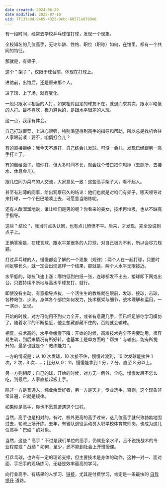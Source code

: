 ```yaml
---
date created: 2024-06-29
date modified: 2025-07-10
uid: 7f137a0d-94b5-4322-9ebc-60571e8789e6
---
```


有一段时间，经常去学校乒乓球馆打球，发现一个现象。

全校知名的几位高手，无论年龄、性格、职位（职称）如何，在馆里，都有一个共同的特征。

那就是，有架子。

这个 " 架子 "，仅限于球台前，体现在打球上。

进馆前，出馆后，还是原来那个人。

进了馆，上了场，就有变化。

一般只跟水平相当的人打，如果相对固定的球友不在，就退而求其次，跟水平略低的人打。最不喜欢，极力避免的，是跟水平很差的人玩。

这一点，我深有体会。

自己打球很菜，上进心很强，特别渴望得到高手的指导和帮助，所以总是找机会往人家跟前凑：要不，咱俩打会儿？

有的直接拒绝：我今天不想打，自己练会儿发球。可没一会儿，发现已经跟另一高手打上了。

有的倒给面子，陪你打，但大多时间不长，就会找个借口把你甩掉（去厕所、去接水、休息会儿）。

跟几位同为菜鸟的人交流，大家意见一致：这些高手架子大，看不起人。

甚至有刻薄的同事，给出观察已久的结论：他们也就是对咱们有架子，哪天领导过来打球，一个个巴巴地凑上去，可愿意当陪练呢。

还有人酸溜溜地说，谁让咱们是男的呢？你看来的美女，技术再垃圾，也从不缺高手指导。

这些 " 结论 "，我当时点头认同，也有点儿愤愤不平。后来，才发现，完全没说到点子上。

正确答案是，在球言球，跟水平差很多的人打球，对自己极为不利，所以会尽力规避。

打过乒乓球的人，慢慢都会了解的一个现象（规律）：两个人在一起打球，只要时间足够长久，就一定会出现这样一个结果，那就是，两个人水平无限接近。

水平低的，球技飞速上涨：哪怕低到白纸一张，连球都发不出去，接球即下网或出台，只要持续不断地与高水平球友打，就行。

即使没有主动、有意指导点拔，一个活生生的教练就在眼前，发球、接球，击球，各种站位、步法，身体各个部位如何发力，技术框架与细节，战术理解和运用，一一演示、呈现。

开始的时候，对方可能用不到火力全开，或者有意藏几手，但已经足够你学习模仿了。随着水平的不断接近，他会想藏都藏不住的，否则就会输球。

相反，技术高的，水平会缓慢下降：开始的时候，高难技术完全不需要动用，很容易生疏，到后来情况有所好转，也基本上是单方面的 " 帮扶 " 与输出，能有所提升的，最多也就是个 " 教练能力 "。

一方的情况是：从 10 次发球，10 次接不住，慢慢过渡到，10 次发球能接住 1 次，2 次，3 次……；比分从 0：11，慢慢能拿到 1 分，2 分，直至 8 分以上。

另一方则相反：自己的球，开始的时候，对方无一例外，全吃，慢慢发展不怎么吃，到最后，人家直接起板上手。

除非一方是普通人，纯业余爱好者，另一方是天才，专业选手，否则，这个现象非常普遍，它就是规律。

如果你是高手，你也不愿意遭遇这个过程。

当然，高手也是相对的。有时，校外更高的高手过来，这几位高手就兴致勃勃地围过去，轮流上场开练。去年，有省队退役运动员入职学校体育教师岗，也成为这几位高手 " 巴结 " 的对象。

当然，这些 " 高手 " 不过是我们单位的高手，仍属业余水平，且不说技战术的专业程度或 " 战绩 " 如何，至少，还不能到社会上开班授课。

打乒乓球，也许有一定的理论支撑，但主要技术是身体的动作，这种一对一、面对面、手把手的现场练习，无疑是效率最高的学习。

向行业高手、有结果的人学习、[链接](链接)，尤其是付费学习，肯定是一条最快的 [自我提升](自我提升.md) 道路。
